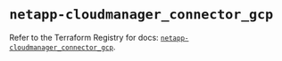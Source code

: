 # `netapp-cloudmanager_connector_gcp`

Refer to the Terraform Registry for docs: [`netapp-cloudmanager_connector_gcp`](https://registry.terraform.io/providers/netapp/netapp-cloudmanager/26.0.0/docs/resources/connector_gcp).
